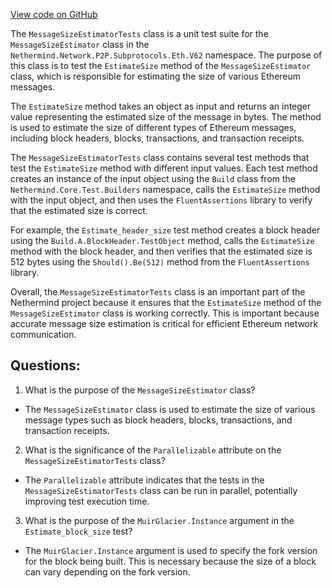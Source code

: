 [View code on GitHub](https://github.com/NethermindEth/nethermind/src/Nethermind/Nethermind.Network.Test/P2P/Subprotocols/Eth/V62/MessageSizeEstimatorTests.cs)

The `MessageSizeEstimatorTests` class is a unit test suite for the `MessageSizeEstimator` class in the `Nethermind.Network.P2P.Subprotocols.Eth.V62` namespace. The purpose of this class is to test the `EstimateSize` method of the `MessageSizeEstimator` class, which is responsible for estimating the size of various Ethereum messages.

The `EstimateSize` method takes an object as input and returns an integer value representing the estimated size of the message in bytes. The method is used to estimate the size of different types of Ethereum messages, including block headers, blocks, transactions, and transaction receipts.

The `MessageSizeEstimatorTests` class contains several test methods that test the `EstimateSize` method with different input values. Each test method creates an instance of the input object using the `Build` class from the `Nethermind.Core.Test.Builders` namespace, calls the `EstimateSize` method with the input object, and then uses the `FluentAssertions` library to verify that the estimated size is correct.

For example, the `Estimate_header_size` test method creates a block header using the `Build.A.BlockHeader.TestObject` method, calls the `EstimateSize` method with the block header, and then verifies that the estimated size is 512 bytes using the `Should().Be(512)` method from the `FluentAssertions` library.

Overall, the `MessageSizeEstimatorTests` class is an important part of the Nethermind project because it ensures that the `EstimateSize` method of the `MessageSizeEstimator` class is working correctly. This is important because accurate message size estimation is critical for efficient Ethereum network communication.
## Questions: 
 1. What is the purpose of the `MessageSizeEstimator` class?
- The `MessageSizeEstimator` class is used to estimate the size of various message types such as block headers, blocks, transactions, and transaction receipts.

2. What is the significance of the `Parallelizable` attribute on the `MessageSizeEstimatorTests` class?
- The `Parallelizable` attribute indicates that the tests in the `MessageSizeEstimatorTests` class can be run in parallel, potentially improving test execution time.

3. What is the purpose of the `MuirGlacier.Instance` argument in the `Estimate_block_size` test?
- The `MuirGlacier.Instance` argument is used to specify the fork version for the block being built. This is necessary because the size of a block can vary depending on the fork version.